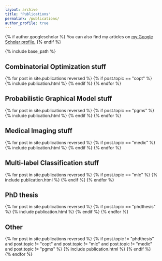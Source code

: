 ```yaml
---
layout: archive
title: "Publications"
permalink: /publications/
author_profile: true
---
```


{% if author.googlescholar %}
  You can also find my articles on <u><a href="{{author.googlescholar}}">my Google Scholar profile</a>.</u>
{% endif %}

{% include base_path %}

<h2>Combinatorial Optimization stuff</h2>

{% for post in site.publications reversed %}
  {% if post.topic == "copt" %}
    {% include publication.html %}
  {% endif %}
{% endfor %}

<h2>Probabilistic Graphical Model stuff</h2>

{% for post in site.publications reversed %}
  {% if post.topic == "pgms" %}
    {% include publication.html %}
  {% endif %}
{% endfor %}

<h2>Medical Imaging stuff</h2>

{% for post in site.publications reversed %}
  {% if post.topic == "medic" %}
    {% include publication.html %}
  {% endif %}
{% endfor %}

<h2>Multi-label Classification stuff</h2>

{% for post in site.publications reversed %}
  {% if post.topic == "mlc" %}
    {% include publication.html %}
  {% endif %}
{% endfor %}

<h2>PhD thesis</h2>

{% for post in site.publications reversed %}
  {% if post.topic == "phdthesis" %}
    {% include publication.html %}
  {% endif %}
{% endfor %}

<h2>Other</h2>

{% for post in site.publications reversed %}
  {% if post.topic != "phdthesis" and post.topic != "copt" and post.topic != "mlc" and post.topic != "medic" and post.topic != "pgms" %}
    {% include publication.html %}
  {% endif %}
{% endfor %}

